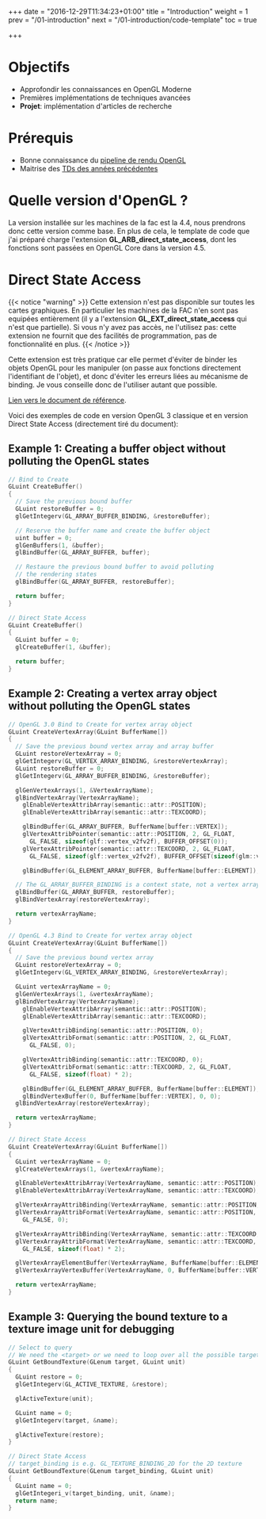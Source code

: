 +++
date = "2016-12-29T11:34:23+01:00"
title = "Introduction"
weight = 1
prev = "/01-introduction"
next = "/01-introduction/code-template"
toc = true

+++

# Objectifs

- Approfondir les connaissances en OpenGL Moderne
- Premières implémentations de techniques avancées
- **Projet**: implémentation d'articles de recherche

# Prérequis

- Bonne connaissance du [pipeline de rendu OpenGL](https://www.khronos.org/opengl/wiki/Rendering_Pipeline_Overview)
- Maitrise des [TDs des années précédentes](http://laurentnoel.fr/index.php?section=teaching&teaching=opengl&teaching_section=tds)

# Quelle version d'OpenGL ?

La version installée sur les machines de la fac est la 4.4, nous prendrons donc cette version comme base.
En plus de cela, le template de code que j'ai préparé charge l'extension **GL_ARB_direct_state_access**, dont les fonctions sont passées en OpenGL Core dans la version 4.5.

# Direct State Access

{{< notice "warning" >}}
Cette extension n'est pas disponible sur toutes les cartes graphiques. En particulier les machines de la FAC n'en sont pas equipées entièrement (il y a l'extension **GL_EXT_direct_state_access** qui n'est que partielle). Si vous n'y avez pas accès, ne l'utilisez pas: cette extension ne fournit que des facilités de programmation, pas de fonctionnalité en plus.
{{< /notice >}}

Cette extension est très pratique car elle permet d'éviter de binder les objets OpenGL pour les manipuler (on passe aux fonctions directement l'identifiant de l'objet), et donc d'éviter les erreurs liées au mécanisme de binding. Je vous conseille donc de l'utiliser autant que possible.

[Lien vers le document de référence](https://www.opengl.org/registry/specs/ARB/direct_state_access.txt).

Voici des exemples de code en version OpenGL 3 classique et en version Direct State Access (directement tiré du document):

## Example 1: Creating a buffer object without polluting the OpenGL states
```cpp
// Bind to Create
GLuint CreateBuffer()
{
  // Save the previous bound buffer
  GLuint restoreBuffer = 0;
  glGetIntegerv(GL_ARRAY_BUFFER_BINDING, &restoreBuffer);

  // Reserve the buffer name and create the buffer object
  uint buffer = 0;
  glGenBuffers(1, &buffer);
  glBindBuffer(GL_ARRAY_BUFFER, buffer);

  // Restaure the previous bound buffer to avoid polluting
  // the rendering states
  glBindBuffer(GL_ARRAY_BUFFER, restoreBuffer);

  return buffer;
}

// Direct State Access
GLuint CreateBuffer()
{
  GLuint buffer = 0;
  glCreateBuffer(1, &buffer);

  return buffer;
}
```

## Example 2: Creating a vertex array object without polluting the OpenGL states

```cpp
// OpenGL 3.0 Bind to Create for vertex array object
GLuint CreateVertexArray(GLuint BufferName[])
{
  // Save the previous bound vertex array and array buffer
  GLuint restoreVertexArray = 0;
  glGetIntegerv(GL_VERTEX_ARRAY_BINDING, &restoreVertexArray);
  GLuint restoreBuffer = 0;
  glGetIntegerv(GL_ARRAY_BUFFER_BINDING, &restoreBuffer);

  glGenVertexArrays(1, &VertexArrayName);
  glBindVertexArray(VertexArrayName);
    glEnableVertexAttribArray(semantic::attr::POSITION);
    glEnableVertexAttribArray(semantic::attr::TEXCOORD);

    glBindBuffer(GL_ARRAY_BUFFER, BufferName[buffer::VERTEX]);
    glVertexAttribPointer(semantic::attr::POSITION, 2, GL_FLOAT, 
      GL_FALSE, sizeof(glf::vertex_v2fv2f), BUFFER_OFFSET(0));
    glVertexAttribPointer(semantic::attr::TEXCOORD, 2, GL_FLOAT, 
      GL_FALSE, sizeof(glf::vertex_v2fv2f), BUFFER_OFFSET(sizeof(glm::vec2)));

    glBindBuffer(GL_ELEMENT_ARRAY_BUFFER, BufferName[buffer::ELEMENT]);

  // The GL_ARRAY_BUFFER_BINDING is a context state, not a vertex array state.
  glBindBuffer(GL_ARRAY_BUFFER, restoreBuffer);
  glBindVertexArray(restoreVertexArray);

  return vertexArrayName;
}

// OpenGL 4.3 Bind to Create for vertex array object
GLuint CreateVertexArray(GLuint BufferName[])
{
  // Save the previous bound vertex array
  GLuint restoreVertexArray = 0;
  glGetIntegerv(GL_VERTEX_ARRAY_BINDING, &restoreVertexArray);

  GLuint vertexArrayName = 0;
  glGenVertexArrays(1, &vertexArrayName);
  glBindVertexArray(VertexArrayName);
    glEnableVertexAttribArray(semantic::attr::POSITION);
    glEnableVertexAttribArray(semantic::attr::TEXCOORD);

    glVertexAttribBinding(semantic::attr::POSITION, 0);
    glVertexAttribFormat(semantic::attr::POSITION, 2, GL_FLOAT, 
      GL_FALSE, 0);

    glVertexAttribBinding(semantic::attr::TEXCOORD, 0);
    glVertexAttribFormat(semantic::attr::TEXCOORD, 2, GL_FLOAT, 
      GL_FALSE, sizeof(float) * 2);

    glBindBuffer(GL_ELEMENT_ARRAY_BUFFER, BufferName[buffer::ELEMENT]);
    glBindVertexBuffer(0, BufferName[buffer::VERTEX], 0, 0);
  glBindVertexArray(restoreVertexArray);

  return vertexArrayName;
}

// Direct State Access
GLuint CreateVertexArray(GLuint BufferName[])
{
  GLuint vertexArrayName = 0;
  glCreateVertexArrays(1, &vertexArrayName);

  glEnableVertexAttribArray(VertexArrayName, semantic::attr::POSITION);
  glEnableVertexAttribArray(VertexArrayName, semantic::attr::TEXCOORD);

  glVertexArrayAttribBinding(VertexArrayName, semantic::attr::POSITION, 0);
  glVertexArrayAttribFormat(VertexArrayName, semantic::attr::POSITION, 2, GL_FLOAT, 
    GL_FALSE, 0);

  glVertexArrayAttribBinding(VertexArrayName, semantic::attr::TEXCOORD, 0);
  glVertexArrayAttribFormat(VertexArrayName, semantic::attr::TEXCOORD, 2, GL_FLOAT, 
    GL_FALSE, sizeof(float) * 2);

  glVertexArrayElementBuffer(VertexArrayName, BufferName[buffer::ELEMENT]);
  glVertexArrayVertexBuffer(VertexArrayName, 0, BufferName[buffer::VERTEX], 0, 0);

  return vertexArrayName;
}
```

## Example 3: Querying the bound texture to a texture image unit for debugging

```cpp
// Select to query
// We need the <target> or we need to loop over all the possible targets
GLuint GetBoundTexture(GLenum target, GLuint unit)
{
  GLuint restore = 0;
  glGetIntegerv(GL_ACTIVE_TEXTURE, &restore);

  glActiveTexture(unit);

  GLuint name = 0;
  glGetIntegerv(target, &name);

  glActiveTexture(restore);
}

// Direct State Access
// target_binding is e.g. GL_TEXTURE_BINDING_2D for the 2D texture
GLuint GetBoundTexture(GLenum target_binding, GLuint unit)
{
  GLuint name = 0;
  glGetIntegeri_v(target_binding, unit, &name);
  return name;
}
```